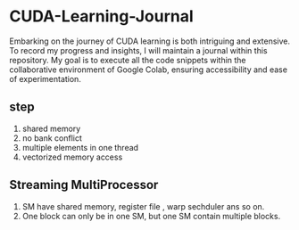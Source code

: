 # CUDA-Learning-Journal

Embarking on the journey of CUDA learning is both intriguing and extensive. To record my progress and insights, I will maintain a journal within this repository. My goal is to execute all the code snippets within the collaborative environment of Google Colab, ensuring accessibility and ease of experimentation.

## step
1. shared memory
2. no bank conflict
3. multiple elements in one thread
4. vectorized memory access

## Streaming MultiProcessor
1. SM have shared memory, register file , warp sechduler ans so on.
2. One block can only be in one SM, but one SM contain multiple blocks.
